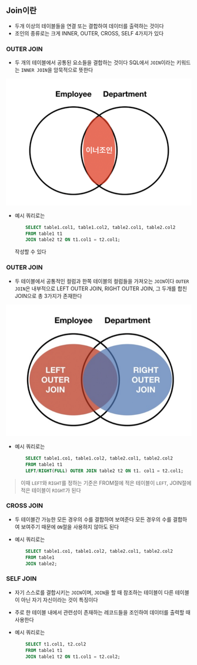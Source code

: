 ## Join이란
* 두개 이상의 테이블들을 연결 또는 결합하여 데이터를 출력하는 것이다
* 조인의 종류로는 크게 INNER, OUTER, CROSS, SELF 4가지가 있다
### OUTER JOIN
* 두 개의 테이블에서 공통된 요소들을 결합하는 것이다 SQL에서 ```JOIN```이라는 키워드는 ```INNER JOIN```을 암묵적으로 뜻한다

![InnerJoin](../../image/InnerJoin.png)
* 예시 쿼리로는
    ```SQL
        SELECT table1.col1, table1.col2, table2.col1, table2.col2
        FROM table1 t1
        JOIN table2 t2 ON t1.col1 = t2.col1;
    ```
    작성할 수 있다

### OUTER JOIN
* 두 테이블에서 공통적인 컬럼과 한쪽 테이블의 컬럼들을 가져오는 ```JOIN```이다 ```OUTER JOIN```은 내부적으로 LEFT OUTER JOIN, RIGHT OUTER JOIN, 그 두개를 합친 JOIN으로 총 3가지가 존재한다

![OuterJoin](../../image/OuterJoin.png)
* 예시 쿼리로는
    ```SQL
        SELECT table1.co1, table1.col2, table2.col1, table2.col2
        FROM table1 t1
        LEFT/RIGHT(FULL) OUTER JOIN table2 t2 ON t1. col1 = t2.col1;
    ```
> 이때 ```LEFT```와 ```RIGHT```를 정하는 기준은 FROM절에 적은 테이블이 ```LEFT```, JOIN절에 적은 테이블이 ```RIGHT```가 된다

### CROSS JOIN
* 두 테이블간 가능한 모든 경우의 수를 결합하여 보여준다 모든 경우의 수를 결합하여 보여주기 때문에 ```ON```절을 사용하지 않아도 된다

* 예시 쿼리로는 
    ```SQL
        SELECT table1.co1, table1.col2, table2.col1, table2.col2
        FROM table1
        JOIN table2;
    ```

### SELF JOIN
* 자기 스스로를 결합시키는 ```JOIN```이며, ```JOIN```을 할 때 참조하는 테이블이 다른 테이블이 아닌 자기 자신이라는 것이 특징이다
* 주로 한 테이블 내에서 관련성이 존재하는 레코드들을 조인하여 데이터를 출력할 때 사용한다

* 예시 쿼리로는 
    ```SQL
        SELECT t1.col1, t2.col2
        FROM table1 t1
        JOIN table1 t2 ON t1.col1 = t2.col2;
    ```